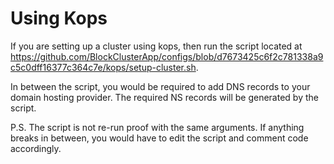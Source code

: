 # Using Kops

If you are setting up a cluster using kops, then run the script located at https://github.com/BlockClusterApp/configs/blob/d7673425c6f2c781338a9c5c0dff16377c364c7e/kops/setup-cluster.sh.

In between the script, you would be required to add DNS records to your domain hosting provider. The required NS records will be generated by the script.

P.S. The script is not re-run proof with the same arguments. If anything breaks in between, you would have to edit the script and comment code accordingly.
